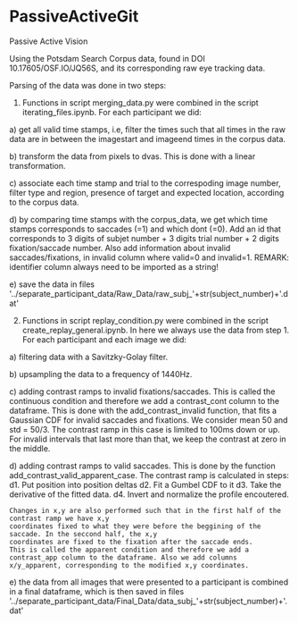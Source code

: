 # PassiveActiveGit
Passive Active Vision

Using the Potsdam Search Corpus data, found in DOI 10.17605/OSF.IO/JQ56S, and its corresponding raw eye tracking data. 

Parsing of the data was done in two steps:

1. Functions in script merging_data.py were combined in the script iterating_files.ipynb. 
For each participant we did:

  a) get all valid time stamps, i.e, filter the times such that all times in the raw data are in between the imagestart and imageend times in the corpus data.
  
  b) transform the data from pixels to dvas. This is done with a linear transformation. 
  
  c) associate each time stamp and trial to the correspoding image number, filter type and region, presence of target and expected location, according to the corpus data.
  
  d) by comparing time stamps with the corpus_data, we get which time stamps corresponds to saccades (=1) and which dont (=0). Add an id that corresponds to 3 digits of subjet number + 3 digits trial number + 2 digits fixation/saccade number. Also add information about invalid saccades/fixations, in invalid column where valid=0 and invalid=1. REMARK: identifier column always need to be imported as a string! 
  
  e) save the data in files '../separate_participant_data/Raw_Data/raw_subj_'+str(subject_number)+'.dat'
  
2. Functions in script replay_condition.py were combined in the script create_replay_general.ipynb. In here we always use the data from step 1. 
For each participant and each image we did:
  
  a) filtering data with a Savitzky-Golay filter. 
  
  b) upsampling the data to a frequency of 1440Hz. 
  
  c) adding contrast ramps to invalid fixations/saccades. This is called the continuous condition and therefore we add a contrast_cont column to the dataframe. This is done with the add_contrast_invalid function, that fits a Gaussian CDF for invalid saccades and fixations. We consider mean 50 and std = 50/3. The contrast ramp in this case is limited to 100ms down or up. For invalid intervals that last more than that, we keep the contrast at zero in the middle.
  
  d) adding contrast ramps to valid saccades. This is done by the function add_contrast_valid_apparent_case. The contrast ramp is calculated in steps:
    d1. Put position into position deltas
    d2. Fit a Gumbel CDF to it
    d3. Take the derivative of the fitted data.
    d4. Invert and normalize the profile encoutered.
    
    Changes in x,y are also performed such that in the first half of the contrast ramp we have x,y
    coordinates fixed to what they were before the beggining of the saccade. In the seccond half, the x,y
    coordinates are fixed to the fixation after the saccade ends.
    This is called the apparent condition and therefore we add a contrast_app column to the dataframe. Also we add columns x/y_apparent, corresponding to the modified x,y coordinates. 
  
  e) the data from all images that were presented to a participant is combined in a final dataframe, which is then saved in files '../separate_participant_data/Final_Data/data_subj_'+str(subject_number)+'.dat'

